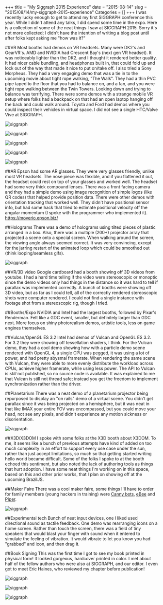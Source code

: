 +++
title = "My Siggraph 2015 Experience"
date = "2015-08-14"
slug = "2015/08/14/my-siggraph-2015-experience"
Categories = []
+++
I was recently lucky enough to get to attend my first SIGGRAPH conference this
year.  While I didn't attend any talks, I did spend some time in the expo. Here
is a collection of some of the neat things I saw at SIGGRAPH 2015.  Sorry it's
not more collected; I didn't have the intention of writing a blog post until
after folks kept asking me "how was it?"

##VR
Most booths had demos on VR headsets.  Many were DK2's and GearVR's.  AMD and
NVIDIA had Crescent Bay's (next gen VR headset).  It was noticeably lighter than
the DK2, and I thought it rendered better quality.  It had nicer cable bundling,
and
headphones built in, that could fold up and lock out of the way that made it
nice to put on/take off.  I also tried a Sony Morpheus.  They had a very
engaging demo that was a tie in to the upcoming movie about tight rope walking,
"The Walk".  They had a thin PVC pipe taped to the floor that you had to
balance on, and a fan, and you were tight rope walking between the Twin Towers.
Looking down and trying to balance was terrifying.  There were some demos with
a strange mobile VR setup where folks had a backpack on that had an open laptop
hanging off the back and could walk around.  Toyota and Ford had demos where you
could inspect their vehicles in virtual space.  I did not see a single HTC/Valve
Vive at SIGGRAPH.

![siggraph](/images/siggraph/s8.jpg)

![siggraph](/images/siggraph/s1.jpg)

![siggraph](/images/siggraph/s3.jpg)

![siggraph](/images/siggraph/s2.jpg)

![siggraph](/images/siggraph/s4.jpg)

##AR
Epson had some AR glasses. They were very glasses friendly, unlike most VR
headsets.  The nose piece was flexible, and if you flattened it out, the headset
could rest on top of your glasses and worked well.  The headset had some very
thick compound lenses.  There was a front facing camera and they had a simple
demo using image recognition of simple logos (like QR codes) that helped provide
position data.  There were other demos with orientation tracking that worked
well.  They didn't have positional sensor info, but had some hack that tried to
estimate positional velocity off the angular momentum (I spoke with the
programmer who implemented it).  https://moverio.epson.biz/

##Holograms
There was a demo of holograms using tilted pieces of plastic arranged in a box.
Also, there was a multiple (200+) projector array that projected a scene onto a
special screen.  When walking around the screen, the viewing angle always seemed
correct.  It was very convincing, except for the jarring restart of the animated
loop which could be smoothed out (think looping/seamless gifs).

![siggraph](/images/siggraph/s5.jpg)

##VR/3D video
Google cardboard had a booth showing off 3D videos from youtube.  I had a hard
time telling if the video were stereoscopic or monoptic since the demo videos
only had things in the distance so it was hard to tell if parallax was
implemented correctly.  A bunch of booths were showing off 3D video, but as far
as I could tell, all of the correctly rendered stereoscopic shots were computer
rendered.  I could not find a single instance with footage shot from a
stereoscopic rig, though I tried.

##Booths/Expo
NVIDIA and Intel had the largest booths, followed by Pixar's Renderman.  Felt
like a GDC event, smaller, but definitely larger than GDC next.  More focus on
shiny photorealism demos, artistic tools, less on game engines themselves.

##Vulcan/OpenGL ES 3.2
Intel had demos of Vulcan and OpenGL ES 3.2.  For 3.2 they were showing off
tessellation shaders, I think.  For the Vulcan demo, they had a cool demo showing
how with
a particle demo scene rendered with OpenGL 4, a single CPU was pegged, it was
using a lot of power, and had pretty abysmal framerate.  When rendering the same
scene with Vulcan, they were able to more evenly distribute the workload across
CPUs, achieve higher framerate, while using less power.  The API to Vulcan is
_still_ not published, so no source code is available. It was explained to me
that Vulcan is still not thread safe; instead you get the freedom to implement
synchronization rather than the driver.

##Planetarium
There was a neat demo of a planetarium projector being repurposed to display
an "on rails" demo of a virtual scene.  You didn't get parallax since it was
being projected on a hemisphere, but it was neat in that like IMAX your entire
FOV was encompassed, but you could move your head, not see any pixels, and
didn't experience any motion sickness or disorientation.

![siggraph](/images/siggraph/s7.jpg)

##X3D/X3DOM
I spoke with some folks at the X3D booth about X3DOM.  To me, it seems like a
bunch of previous attempts have kind of added on too much complexity in an
effort to support every use case under the sun, rather than just accept
limitations, so much so that getting started writing hello world became
difficult.  Some of the folks I spoke to at the booth echoed this sentiment, but
also noted the lack of authoring tools as things that hurt adoption.  I have
some neat things I'm working on in this space, based on this and other prior
works, that I plan on showing off at the upcoming BrazilJS.

##Maker Faire
There was a cool maker faire, some things I'll have to order for family members
(young hackers in training) were [Canny bots](http://cannybots.com/),
[eBee](http://ebeeproject.net/) and [Piper](http://www.withpiper.com/).

![siggraph](/images/siggraph/s6.jpg)

##Experimental tech
Bunch of neat input devices, one I liked used directional sound as tactile
feedback.  One demo was rearranging icons on a home screen.  Rather than touch
the screen, there was a field of tiny speakers that would blast your finger with
sound when it entered to simulate the feeling of vibration. It would vibrate
to let you know you had "grabbed" and icon, and then drag it.

##Book Signing
This was the first time I got to see my book printed in physical form!  It
looked gorgeous, hardcover printed in color.  I met about half of the fellow
authors who were also at SIGGRAPH, and our editor.  I even got to meet Eric
Haines, who reviewed my chapter before publication!

![siggraph](/images/siggraph/s9.jpg)

![siggraph](/images/siggraph/s10.jpg)

![siggraph](/images/siggraph/s11.jpg)
